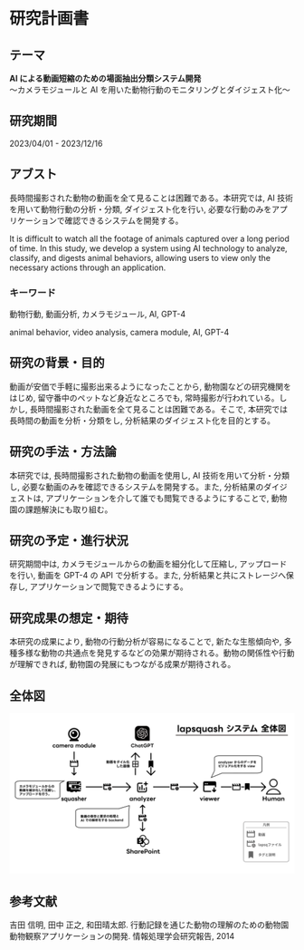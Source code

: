 # 研究計画書

## テーマ

**AI による動画短縮のための場面抽出分類システム開発**  
～カメラモジュールと AI を用いた動物行動のモニタリングとダイジェスト化～

## 研究期間

2023/04/01 - 2023/12/16

## アブスト

長時間撮影された動物の動画を全て見ることは困難である。本研究では, AI 技術を用いて動物行動の分析・分類, ダイジェスト化を行い, 必要な行動のみをアプリケーションで確認できるシステムを開発する。

It is difficult to watch all the footage of animals captured over a long period of time. In this study, we develop a system using AI technology to analyze, classify, and digests animal behaviors, allowing users to view only the necessary actions through an application.

### キーワード

動物行動, 動画分析, カメラモジュール, AI, GPT-4

animal behavior, video analysis, camera module, AI, GPT-4

## 研究の背景・目的

動画が安価で手軽に撮影出来るようになったことから, 動物園などの研究機関をはじめ, 留守番中のペットなど身近なところでも, 常時撮影が行われている。しかし, 長時間撮影された動画を全て見ることは困難である。そこで, 本研究では長時間の動画を分析・分類をし, 分析結果のダイジェスト化を目的とする。

## 研究の手法・方法論

本研究では, 長時間撮影された動物の動画を使用し, AI 技術を用いて分析・分類し, 必要な動画のみを確認できるシステムを開発する。また, 分析結果のダイジェストは, アプリケーションを介して誰でも閲覧できるようにすることで, 動物園の課題解決にも取り組む。

## 研究の予定・進行状況

研究期間中は, カメラモジュールからの動画を細分化して圧縮し, アップロードを行い, 動画を GPT-4 の API で分析する。また, 分析結果と共にストレージへ保存し, アプリケーションで閲覧できるようにする。

## 研究成果の想定・期待

本研究の成果により, 動物の行動分析が容易になることで, 新たな生態傾向や, 多種多様な動物の共通点を発見するなどの効果が期待される。動物の関係性や行動が理解できれば, 動物園の発展にもつながる成果が期待される。

## 全体図

![overall_view](../assets/figure/overall_view.svg)

## 参考文献

吉田 信明, 田中 正之, 和田晴太郎. 行動記録を通じた動物の理解のための動物園動物観察アプリケーションの開発. 情報処理学会研究報告, 2014
